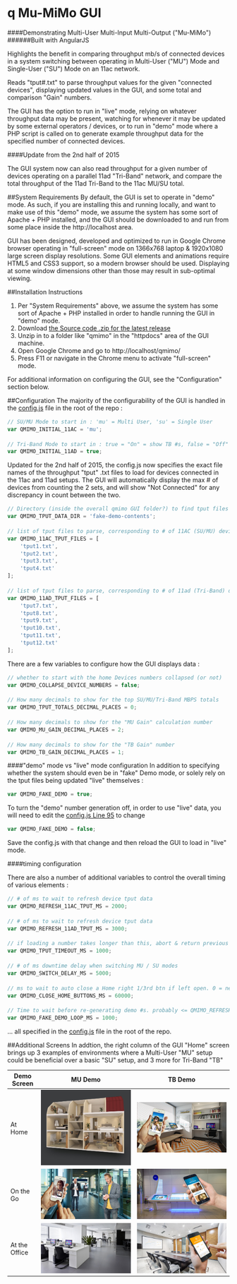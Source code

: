 q Mu-MiMo GUI
=============

####Demonstrating Multi-User Multi-Input Multi-Output ("Mu-MiMo")
######Built with AngularJS

Highlights the benefit in comparing throughput mb/s of connected devices in a system switching between operating in Multi-User ("MU") Mode and Single-User ("SU") Mode on an 11ac network.

Reads "tput#.txt" to parse throughput values for the given "connected devices", displaying updated values in the GUI, and some total and comparison "Gain" numbers.

The GUI has the option to run in "live" mode, relying on whatever throughput data may be present, watching for whenever it may be updated by some external operators / devices, or to run in "demo" mode where a PHP script is called on to generate example throughput data for the specified number of connected devices.

####Update from the 2nd half of 2015

The GUI system now can also read throughput for a given number of devices operating on a parallel 11ad "Tri-Band" network, and compare the total throughput of the 11ad Tri-Band to the 11ac MU/SU total.

##System Requirements
By default, the GUI is set to operate in "demo" mode. As such, if you are installing this and running locally, and want to make use of this "demo" mode, we assume the system has some sort of Apache + PHP installed, and the GUI should be downloaded to and run from some place inside the http://localhost area.

GUI has been designed, developed and optimized to run in Google Chrome browser operating in "full-screen" mode on 1366x768 laptop & 1920x1080 large screen display resolutions. Some GUI elements and animations require HTML5 and CSS3 support, so a modern browser should be used. Displaying at some window dimensions other than those may result in sub-optimal viewing. 

##Installation Instructions
1. Per "System Requirements" above, we assume the system has some sort of Apache + PHP installed in order to handle running the GUI in "demo" mode.
2. Download [the Source code .zip for the latest release](https://github.com/ninthlink/qmimo/releases)
3. Unzip in to a folder like "qmimo" in the "httpdocs" area of the GUI machine.
4. Open Google Chrome and go to http://localhost/qmimo/
5. Press F11 or navigate in the Chrome menu to activate "full-screen" mode.

For additional information on configuring the GUI, see the "Configuration" section below.


##Configuration
The majority of the configurability of the GUI is handled in the [config.js](config.js) file in the root of the repo :

```js
// SU/MU Mode to start in : 'mu' = Multi User, 'su' = Single User
var QMIMO_INITIAL_11AC = 'mu';

// Tri-Band Mode to start in : true = "On" = show TB #s, false = "Off" = hide
var QMIMO_INITIAL_11AD = true;
```

Updated for the 2nd half of 2015, the config.js now specifies the exact file names of the throughput "tput" .txt files to load for devices connected in the 11ac and 11ad setups. The GUI will automatically display the max # of devices from counting the 2 sets, and will show "Not Connected" for any discrepancy in count between the two.

```js
// Directory (inside the overall qmimo GUI folder?) to find tput files
var QMIMO_TPUT_DATA_DIR = 'fake-demo-contents';

// list of tput files to parse, corresponding to # of 11AC (SU/MU) devices
var QMIMO_11AC_TPUT_FILES = [
    'tput1.txt',
    'tput2.txt',
    'tput3.txt',
    'tput4.txt'
];

// list of tput files to parse, corresponding to # of 11ad (Tri-Band) devices
var QMIMO_11AD_TPUT_FILES = [
    'tput7.txt',
    'tput8.txt',
    'tput9.txt',
    'tput10.txt',
    'tput11.txt',
    'tput12.txt'
];
```

There are a few variables to configure how the GUI displays data :

```js
// whether to start with the home Devices numbers collapsed (or not)
var QMIMO_COLLAPSE_DEVICE_NUMBERS = false;

// How many decimals to show for the top SU/MU/Tri-Band MBPS totals
var QMIMO_TPUT_TOTALS_DECIMAL_PLACES = 0;

// How many decimals to show for the "MU Gain" calculation number
var QMIMO_MU_GAIN_DECIMAL_PLACES = 2;

// How many decimals to show for the "TB Gain" number
var QMIMO_TB_GAIN_DECIMAL_PLACES = 1;
```
####"demo" mode vs "live" mode configuration
In addition to specifying whether the system should even be in "fake" Demo mode, or solely rely on the tput files being updated "live" themselves :

```js
var QMIMO_FAKE_DEMO = true;
```

To turn the "demo" number generation off, in order to use "live" data, you will need to edit the [config.js Line 95](config.js#L95) to change

```js
var QMIMO_FAKE_DEMO = false;
```

Save the config.js with that change and then reload the GUI to load in "live" mode.

####timing configuration

There are also a number of additional variables to control the overall timing of various elements :

```js
// # of ms to wait to refresh device tput data
var QMIMO_REFRESH_11AC_TPUT_MS = 2000;

// # of ms to wait to refresh device tput data
var QMIMO_REFRESH_11AD_TPUT_MS = 3000;

// if loading a number takes longer than this, abort & return previous #
var QMIMO_TPUT_TIMEOUT_MS = 1000;

// # of ms downtime delay when switching MU / SU modes
var QMIMO_SWITCH_DELAY_MS = 5000;

// ms to wait to auto close a Home right 1/3rd btn if left open. 0 = never
var QMIMO_CLOSE_HOME_BUTTONS_MS = 60000;

// Time to wait before re-generating demo #s. probably <= QMIMO_REFRESH_TPUT_MS
var QMIMO_FAKE_DEMO_LOOP_MS = 1000;
```

... all specified in the [config.js](config.js) file in the root of the repo.

##Additional Screens
In addtion, the right column of the GUI "Home" screen brings up 3 examples of environments where a Multi-User "MU" setup could be beneficial over a basic "SU" setup, and 3 more for Tri-Band "TB"

| Demo Screen | MU Demo | TB Demo |
| ----------- | ------- | ------- |
| At Home     | ![At Home : MU Demo](includes/images/bg_room.jpg?raw=true) | ![At Home : TB](includes/images/2015/athome-tb.jpg?raw=true) |
| On the Go     | ![On the Go : MU Demo](includes/images/2015/onthego-mu.jpg?raw=true) | ![On the Go : TB](includes/images/2015/onthego-tb.jpg?raw=true) |
| At the Office | ![At the Office : MU Demo](includes/images/2015/office-mu.jpg?raw=true) | ![At the Office : TB](includes/images/2015/office-tb.jpg?raw=true) |
